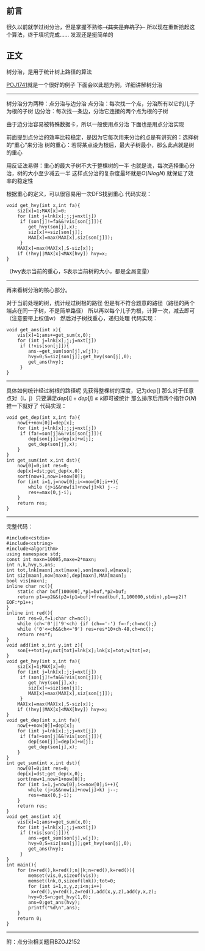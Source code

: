 前言
--
很久以前就学过树分治，但是掌握不熟练~~（其实是弃坑了）~~
所以现在重新拾起这个算法，终于填坑完成……
发现还是挺简单的


正文
--
树分治，是用于统计树上路径的算法

[POJ1741](http://poj.org/problem?id=1741)就是一个很好的例子
下面会以此题为例，详细讲解树分治

---
树分治分为两种：点分治与边分治
点分治：每次找一个点，分治所有以它的儿子为根的子树
边分治：每次找一条边，分治它连接的两个点为根的子树

由于边分治容易被特殊数据卡，所以一般使用点分治
下面也是用点分治实现

前面提到点分治的效率比较稳定，是因为它每次用来分治的点是有讲究的：选择树的“重心”来分治
树的重心：若将某点设为根后，最大子树最小，那么此点就是树的重心

用反证法易得：重心的最大子树不大于整棵树的一半
也就是说，每次选择重心分治，树的大小至少减去一半
这样点分治的复杂度最坏就是$O(NlogN)$
就保证了效率的稳定性

根据重心的定义，可以很容易用一次DFS找到重心
代码实现：
```
void get_hvy(int x,int fa){
    siz[x]=1;MAX[x]=0;
    for (int j=lnk[x];j;j=nxt[j])
     if (son[j]!=fa&&!vis[son[j]]){
        get_hvy(son[j],x);
        siz[x]+=siz[son[j]];
        MAX[x]=max(MAX[x],siz[son[j]]);
     }
    MAX[x]=max(MAX[x],S-siz[x]);
    if (!hvy||MAX[x]<MAX[hvy]) hvy=x;
}
```
（hvy表示当前的重心，S表示当前树的大小，都是全局变量）

---
再来看树分治的核心部分。

对于当前处理的树，统计经过树根的路径
但是有不符合题意的路径（路径的两个端点在同一子树，不是简单路径）
所以再以每个儿子为根，计算一次，减去即可（注意要带上权值w）
然后对子树找重心，递归处理
代码实现：

```
void get_ans(int x){
    vis[x]=1;ans+=get_sum(x,0);
    for (int j=lnk[x];j;j=nxt[j])
     if (!vis[son[j]]){
        ans-=get_sum(son[j],w[j]);
        hvy=0;S=siz[son[j]];get_hvy(son[j],0);
        get_ans(hvy);
     }
}
```

---
具体如何统计经过树根的路径呢
先获得整棵树的深度，记为dep[]
那么对于任意点对（i，j）只要满足$dep[i]+dep[j]\le k$即可被统计
那么排序后用两个指针$O(N)$推一下就好了
代码实现：

```
void get_dep(int x,int fa){
    now[++now[0]]=dep[x];
    for (int j=lnk[x];j;j=nxt[j])
     if (fa!=son[j]&&!vis[son[j]]){
        dep[son[j]]=dep[x]+w[j];
        get_dep(son[j],x);
    }
}
int get_sum(int x,int dst){
    now[0]=0;int res=0;
    dep[x]=dst;get_dep(x,0);
    sort(now+1,now+1+now[0]);
    for (int i=1,j=now[0];i<=now[0];i++){
        while (j>i&&now[i]+now[j]>k) j--;
        res+=max(0,j-i);
    }
    return res;
}
```
---
完整代码：

```
#include<cstdio>
#include<cstring>
#include<algorithm>
using namespace std;
const int maxn=10005,maxe=2*maxn;
int n,k,hvy,S,ans;
int tot,lnk[maxn],nxt[maxe],son[maxe],w[maxe];
int siz[maxn],now[maxn],dep[maxn],MAX[maxn];
bool vis[maxn];
inline char nc(){
    static char buf[100000],*p1=buf,*p2=buf;
    return p1==p2&&(p2=(p1=buf)+fread(buf,1,100000,stdin),p1==p2)?EOF:*p1++;
}
inline int red(){
    int res=0,f=1;char ch=nc();
    while (ch<'0'||'9'<ch) {if (ch=='-') f=-f;ch=nc();}
    while ('0'<=ch&&ch<='9') res=res*10+ch-48,ch=nc();
    return res*f;
}
void add(int x,int y,int z){
    son[++tot]=y;nxt[tot]=lnk[x];lnk[x]=tot;w[tot]=z;
}
void get_hvy(int x,int fa){
    siz[x]=1;MAX[x]=0;
    for (int j=lnk[x];j;j=nxt[j])
     if (son[j]!=fa&&!vis[son[j]]){
        get_hvy(son[j],x);
        siz[x]+=siz[son[j]];
        MAX[x]=max(MAX[x],siz[son[j]]);
     }
    MAX[x]=max(MAX[x],S-siz[x]);
    if (!hvy||MAX[x]<MAX[hvy]) hvy=x;
}
void get_dep(int x,int fa){
    now[++now[0]]=dep[x];
    for (int j=lnk[x];j;j=nxt[j])
     if (fa!=son[j]&&!vis[son[j]]){
        dep[son[j]]=dep[x]+w[j];
        get_dep(son[j],x);
    }
}
int get_sum(int x,int dst){
    now[0]=0;int res=0;
    dep[x]=dst;get_dep(x,0);
    sort(now+1,now+1+now[0]);
    for (int i=1,j=now[0];i<=now[0];i++){
        while (j>i&&now[i]+now[j]>k) j--;
        res+=max(0,j-i);
    }
    return res;
}
void get_ans(int x){
    vis[x]=1;ans+=get_sum(x,0);
    for (int j=lnk[x];j;j=nxt[j])
     if (!vis[son[j]]){
        ans-=get_sum(son[j],w[j]);
        hvy=0;S=siz[son[j]];get_hvy(son[j],0);
        get_ans(hvy);
     }
}
int main(){
    for (n=red(),k=red();n||k;n=red(),k=red()){
        memset(vis,0,sizeof(vis));
        memset(lnk,0,sizeof(lnk));tot=0;
        for (int i=1,x,y,z;i<n;i++)
         x=red(),y=red(),z=red(),add(x,y,z),add(y,x,z);
        hvy=0;S=n;get_hvy(1,0);
        ans=0;get_ans(hvy);
        printf("%d\n",ans);
    }
    return 0;
}
```
---
附：点分治相关题目BZOJ2152